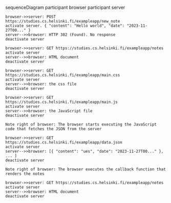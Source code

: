sequenceDiagram
    participant browser
    participant server

    browser->>server: POST https://studies.cs.helsinki.fi/exampleapp/new_note
    activate server. { "content": "Hello world", "date": "2023-11-27T00..." }
    server-->>browser: HTTP 302 (Found). No response
    deactivate server

    browser->>server: GET https://studies.cs.helsinki.fi/exampleapp/notes
    activate server
    server-->>browser: HTML document
    deactivate server

    browser->>server: GET https://studies.cs.helsinki.fi/exampleapp/main.css
    activate server
    server-->>browser: the css file
    deactivate server

    browser->>server: GET https://studies.cs.helsinki.fi/exampleapp/main.js
    activate server
    server-->>browser: the JavaScript file
    deactivate server

    Note right of browser: The browser starts executing the JavaScript code that fetches the JSON from the server

    browser->>server: GET https://studies.cs.helsinki.fi/exampleapp/data.json
    activate server
    server-->>browser: [{ "content": "ues", "date": "2023-11-27T00..." }, ... ]
    deactivate server

    Note right of browser: The browser executes the callback function that renders the notes
    
    browser->>server: GET https://studies.cs.helsinki.fi/exampleapp/notes
    activate server
    server-->>browser: HTML document
    deactivate server